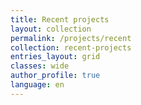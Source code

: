 ```yaml
---
title: Recent projects
layout: collection
permalink: /projects/recent
collection: recent-projects
entries_layout: grid
classes: wide
author_profile: true
language: en
---
```

